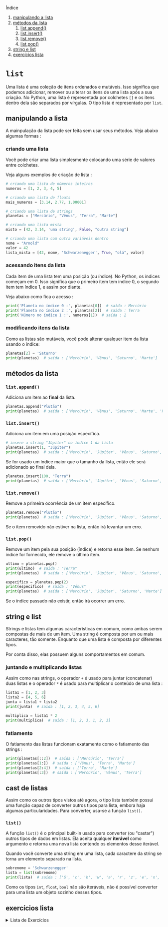 Índice

1. [manipulando a lista](#manipulando-a-lista)
1. [métodos da lista](#métodos-da-lista)
    1. [list.append()](#listappend)
    1. [list.insert()](#listinsert)
    1. [list.remove()](#listremove)
    1. [list.pop()](#listpop)
1. [string e list](#string-e-list)
1. [exercícios lista](#exercícios-lista)

# `list`

Uma lista é uma coleção de itens ordenados e mutáveis. Isso significa que podemos adicionar, remover ou alterar os itens de uma lista após a sua criação. No Python, uma lista é representada por colchetes `[]` e os itens dentro dela são separados por vírgulas. O tipo lista é representado por `list`.

## manipulando a lista

A mainpulação da lista pode ser feita sem usar seus métodos. Veja abaixo algumas formas :

### criando uma lista

Você pode criar uma lista simplesmente colocando uma série de valores entre colchetes.

Veja alguns exemplos de criação de lista :

```python
# criando uma lista de números inteiros
numeros = [1, 2, 3, 4, 5]

# criando uma lista de floats
mais_numeros = [3.14, 2.77, 1.00001]

# criando uma lista de strings
planetas = ["Mercúrio", "Vênus", "Terra", "Marte"]

# criando uma lista mista
misto = [42, 3.14, 'uma string', False, "outra string"]

# criando uma lista com outra variáveis dentro
nome = "Arnold"
valor = 42
lista_mista = [42, nome, 'Schwarzenegger', True, "olá", valor]
```

### acessando itens da lista

Cada item de uma lista tem uma posição (ou índice). No Python, os índices começam em 0. Isso significa que o primeiro item tem índice 0, o segundo item tem índice 1, e assim por diante.

Veja abaixo como fica o acesso :

```python
print('Planeta no índice 0 :', planetas[0])  # saída : Mercúrio
print('Planeta no índice 2 :', planetas[2])  # saída : Terra
print('Número no índice 1 :', numeros[1])  # saída : 2
```

### modificando itens da lista

Como as listas são mutáveis, você pode alterar qualquer item da lista usando o índice:

```python
planetas[2] = 'Saturno'
print(planetas)  # saída : ['Mercúrio', 'Vênus', 'Saturno', 'Marte']
```

## métodos da lista

### `list.append()`

Adiciona um item ao **final** da lista.

```python
planetas.append("Plutão")
print(planetas)  # saída : ['Mercúrio', 'Vênus', 'Saturno', 'Marte', 'Plutão']
```

### `list.insert()`

Adiciona um item em uma posição específica.

```python
# insere a string "Júpiter" no índice 1 da lista
planetas.insert(1, "Júpiter")
print(planetas)  # saída : ['Mercúrio', 'Júpiter', 'Vênus', 'Saturno', 'Marte', 'Plutão']
```

Se for usado um índice maior que o tamanho da lista, então ele será adicionado ao final dela.

```python
planetas.insert(100, "Terra")
print(planetas)  # saída : ['Mercúrio', 'Júpiter', 'Vênus', 'Saturno', 'Marte', 'Plutão', 'Terra']
```

### `list.remove()`

Remove a primeira ocorrência de um item específico.

```python
planetas.remove("Plutão")
print(planetas)  # saída : ['Mercúrio', 'Júpiter', 'Vênus', 'Saturno', 'Marte', 'Terra']
```

Se o item removido não estiver na lista, então irá levantar um erro.

### `list.pop()`

Remove um item pela sua posição (índice) e retorna esse item. Se nenhum índice for fornecido, ele remove o último item.

```python
ultimo = planetas.pop()
print(ultimo)  # saída : "Terra"
print(planetas)  # saída : ['Mercúrio', 'Júpiter', 'Vênus', 'Saturno', 'Marte']

especifico = planetas.pop(2)
print(especifico)  # saída : "Vênus"
print(planetas)  # saída : ['Mercúrio', 'Júpiter', 'Saturno', 'Marte']
```

Se o índice passado não existir, então irá ocorrer um erro.

## string e list

Strings e listas tem algumas características em comum, como ambas serem compostas de mais de um item. Uma string é composta por um ou mais caracteres, tão somente. Enquanto que uma lista é composta por diferentes tipos.

Por conta disso, elas possuem alguns comportamentos em comum.

### juntando e multiplicando listas

Assim como nas strings, o operador `+` é usado para juntar (concatenar) duas listas e o operador `*` é usado para multiplicar o conteúdo de uma lista :

```python
lista1 = [1, 2, 3]
lista2 = [4, 5, 6]
junta = lista1 + lista2
print(junta)  # saída : [1, 2, 3, 4, 5, 6]

multiplica = lista1 * 2
print(multiplica)  # saída : [1, 2, 3, 1, 2, 3]
```

### fatiamento

O fatiamento das listas funcionam exatamente como o fatiamento das strings :

```python
print(planetas[::2])  # saída : ['Mercúrio', 'Terra']
print(planetas[1:])  # saída : ['Vênus', 'Terra', 'Marte']
print(planetas[2:4])  # saída : ['Terra', 'Marte']
print(planetas[:3])  # saída : ['Mercúrio', 'Vênus', 'Terra']
```

## cast de listas

Assim como os outros tipos vistos até agora, o tipo lista também possui uma função capaz de converter outros tipos para lista, embora haja algumas particularidades. Para converter, usa-se a função `list()`.

### `list()`
A função `list()` é o principal built-in usado para converter (ou "castar") outros tipos de dados em listas. Ela aceita qualquer **iterável** como argumento e retorna uma nova lista contendo os elementos desse iterável.

Quando você converte uma string em uma lista, cada caractere da string se torna um elemento separado na lista.

```python
sobrenome = 'Schwarzenegger'
lista = list(sobrenome)
print(lista)  # saída : ['S', 'c', 'h', 'w', 'a', 'r', 'z', 'e', 'n', 'e', 'g', 'g', 'e', 'r']
```

Como os tipos `int`, `float`, `bool` não são iteráveis, não é possível converter para uma lista um objeto sozinho desses tipos.

## exercícios lista

<details>
<summary>Lista de Exercícios</summary>

1. Exercícios Simples
    1. Crie uma lista com três números inteiros e exiba o primeiro elemento.
    1. Crie uma lista com três strings e exiba o último elemento.
    1. Crie uma lista com cinco números decimais e exiba o terceiro elemento.
    1. Crie uma lista com quatro valores booleanos e exiba o segundo elemento.
    1. Crie uma lista com três strings e altere o primeiro elemento para "Python".
1. Exercícios Simples com if-elif-else
    1. Crie uma lista com três números inteiros. Se o primeiro elemento for maior que 10, altere o segundo elemento para 20. Caso contrário, altere o segundo elemento para 5.
    1. Crie uma lista com três strings. Se a lista contiver a string "Python", exiba "Encontrado". Caso contrário, exiba "Não encontrado".
    1. Crie uma lista com cinco números decimais. Se o terceiro elemento for maior que 2.5, altere o último elemento para 0. Caso contrário, altere o primeiro elemento para 1.
    1. Crie uma lista com quatro valores booleanos. Se o primeiro elemento for True, altere o segundo elemento para False. Caso contrário, altere o terceiro elemento para True.
    1. Crie uma lista com três strings. Se a lista não contiver a string "Hello", adicione "Hello" no final da lista. Caso contrário, remova o último elemento.
1. Exercícios Intermediários
    1. Crie uma lista com seis números inteiros e exiba a quantidade de elementos na lista.
    1. Crie uma lista com cinco strings e exiba a string no índice 2.
    1. Crie uma lista com sete números decimais e insira o número 3.14 no índice 4.
    1. Crie uma lista com quatro valores booleanos e remova o terceiro elemento.
    1. Crie uma lista com três números inteiros e adicione o número 7 no final da lista.
1. Exercícios Intermediários com if-elif-else
    1. Crie uma lista com seis números inteiros. Se o comprimento da lista for maior que 5, exiba o primeiro e o último elemento. Caso contrário, exiba "Lista pequena".
    1. Crie uma lista com cinco strings. Se a lista contiver a string "Python", altere o último elemento para "Coding". Caso contrário, adicione "Learning" no final da lista.
    1. Crie uma lista com sete números decimais. Se o quarto elemento for maior que 1.5, remova o primeiro elemento. Caso contrário, insira o número 0 no início da lista.
    1. Crie uma lista com quatro valores booleanos. Se a lista contiver o valor True, exiba "True encontrado". Caso contrário, exiba "Nenhum True".
    1. Crie uma lista com três números inteiros. Se a soma dos elementos for maior que 20, adicione o número 5 no final da lista. Caso contrário, remova o último elemento.
1. Exercícios Avançados
    1. Crie uma lista com cinco números inteiros e troque o primeiro e o último elemento de lugar.
    1. Crie uma lista com quatro strings e adicione uma nova string na segunda posição.
    1. Crie uma lista com seis números decimais e remova o número no índice 3.
    1. Crie uma lista com três valores booleanos e adicione o valor True no início da lista.
    1. Crie uma lista com cinco números inteiros e insira o número 10 na penúltima posição.
1. Exercícios Avançados com if-elif-else
    1. Crie uma lista com cinco números inteiros. Se a lista contiver o número 5, remova-o. Caso contrário, adicione o número 5 no final da lista.
    1. Crie uma lista com quatro strings. Se o segundo elemento for "Python", altere o terceiro elemento para "Programação". Caso contrário, insira "Estudo" na terceira posição.
    1. Crie uma lista com seis números decimais. Se a soma dos elementos for maior que 10, remova o último elemento. Caso contrário, adicione o número 1.1 no início da lista.
    1. Crie uma lista com três valores booleanos. Se a lista contiver dois valores True, altere o último elemento para False. Caso contrário, adicione True no final da lista.
    1. Crie uma lista com quatro números inteiros. Se o comprimento da lista for igual a 4, exiba o segundo e o terceiro elemento. Caso contrário, exiba "Lista incorreta".
1. Exercícios Complexos
    1. Crie uma lista com cinco números inteiros e substitua todos os números pares por zero.
        ```python
        num_inteiros = list(range(5, 100))
        contador = 0

        print("lista antes :", num_inteiros)

        while contador < len(num_inteiros):
            if num_inteiros[contador] % 2 == 0:
                num_inteiros[contador] = 0
            contador += 1

        print("lista depois :", num_inteiros)
        print('fim do programa')
        ```
    1. Crie uma lista com quatro strings e converta todas as strings para maiúsculas.
    1. Crie uma lista com seis números decimais e insira o número 2.5 após cada número maior que 2.
    1. Crie uma lista com três valores booleanos e adicione um valor booleano alternado após cada elemento.
    1. Crie uma lista com cinco números inteiros e remova todos os números ímpares.
        ```python
        num_inteiros = list(range(0, 10))
        contador = 0
        num_pares = []

        while contador < len(num_inteiros):
            if num_inteiros[contador] % 2 == 0:
                num_pares = num_pares + [num_inteiros[contador]]
            print("numeros pares soh :", num_pares)
            print("num_inteiros[contador] :", num_inteiros[contador])
            contador += 1

        print("fim do programa")
        print("numeros pares soh :", num_pares)
        ```
1. Exercícios Complexos com if-elif-else
    1. Crie uma lista com cinco números inteiros. Se todos os números forem positivos, substitua o último número por -1. Caso contrário, adicione -1 no final da lista.
    1. Crie uma lista com quatro strings. Se a lista contiver a string "Python", altere todas as strings para "Code". Caso contrário, adicione "Python" no final da lista.
    1. Crie uma lista com seis números decimais. Se a média dos números for maior que 3, remova o primeiro e o último elemento. Caso contrário, adicione 0.5 no início e no final da lista.
    1. Crie uma lista com três valores booleanos. Se a lista contiver dois valores False, altere o primeiro elemento para True. Caso contrário, insira False no início da lista.
    1. Crie uma lista com quatro números inteiros. Se a soma dos elementos for maior que 15, remova o número no índice 2. Caso contrário, insira o número 7 na posição 1.
1. Exercícios Muito Complexos
    1. Crie uma lista com cinco números inteiros e inverta a ordem dos elementos.
    1. Crie uma lista com quatro strings e remova todas as strings que contêm a letra "a".
    1. Crie uma lista com seis números decimais e insira um número aleatório após cada elemento.
    1. Crie uma lista com três valores booleanos e remova todos os valores False.
    1. Crie uma lista com cinco números inteiros e substitua cada elemento pelo seu quadrado.
1. Exercícios Muito Complexos com if-elif-else
    1. Crie uma lista com cinco números inteiros. Se a lista contiver números negativos, remova todos eles. Caso contrário, adicione -1 no início e no final da lista.
    1. Crie uma lista com quatro strings. Se a lista tiver mais de uma string com a letra "e", remova todas essas strings. Caso contrário, adicione "No e" no final da lista.
    1. Crie uma lista com seis números decimais. Se a soma dos números for menor que 10, insira o número 5.5 no meio da lista. Caso contrário, remova o número no meio da lista.
    1. Crie uma lista com três valores booleanos. Se todos os valores forem True, altere o segundo elemento para False. Caso contrário, adicione True no final da lista.
    1. Crie uma lista com quatro números inteiros. Se a soma dos elementos for maior que 20, remova todos os números pares. Caso contrário, adicione 2 após cada número ímpar.

</details>
